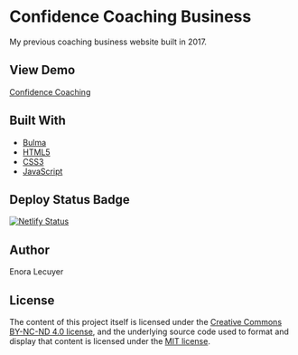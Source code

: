 # Confidence Coaching Business

My previous coaching business website built in 2017. 

## View Demo

[Confidence Coaching](https://confidencecoaching.netlify.app/)

## Built With

* [Bulma](https://bulma.io/)
* [HTML5](https://en.wikipedia.org/wiki/HTML5)
* [CSS3](https://en.wikipedia.org/wiki/Cascading_Style_Sheets#CSS_3)
* [JavaScript](https://en.wikipedia.org/wiki/JavaScript)

## Deploy Status Badge

[![Netlify Status](https://api.netlify.com/api/v1/badges/403f0a11-4a3d-46b3-ad33-c3cb25dd5ae4/deploy-status)](https://app.netlify.com/sites/confidencecoaching/deploys)

## Author

Enora Lecuyer 

## License

The content of this project itself is licensed under the [Creative Commons BY-NC-ND 4.0 license](https://creativecommons.org/licenses/by-nc-nd/4.0/), and the underlying source code used to format and display that content is licensed under the [MIT license](https://github.com/enoralecuyer/coaching/blob/master/LICENSE).

